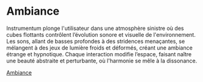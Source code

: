 # Ambiance
Instrumentum plonge l'utilisateur dans une atmosphère sinistre où des cubes flottants contrôlent l’évolution sonore et visuelle de l'environnement. Les sons, allant de basses profondes à des stridences menaçantes, se mélangent à des jeux de lumière froids et déformés, créant une ambiance étrange et hypnotique. Chaque interaction modifie l’espace, faisant naître une beauté abstraite et perturbante, où l'harmonie se mêle à la dissonance.
<!-- Ici mettre tous les documents et références associés à l'établissement de l'ambiance du projet   -->

<!-- ## Références -->

[Ambiance](https://tim-montmorency.com/582523-gestion/#/contenus/2_scenarisation/30_ambiances/)
